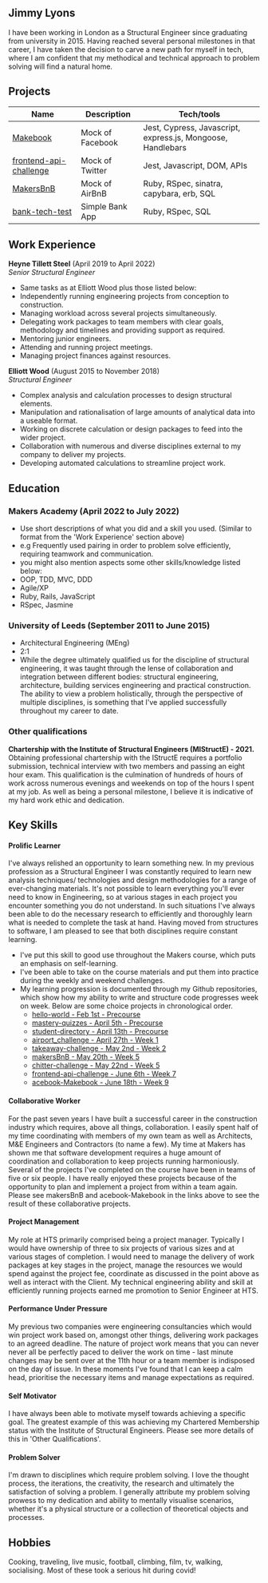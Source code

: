 ## Jimmy Lyons

I have been working in London as a Structural Engineer since graduating from university in 2015. Having reached several personal milestones in that career, I have taken the decision to carve a new path for myself in tech, where I am confident that my methodical and technical approach to problem solving will find a natural home. 

## Projects

| Name                       | Description       | Tech/tools        |
| -------------------------- | ----------------- | ----------------- |
| [Makebook](https://github.com/jimmy-lyons/acebook-MakeBook.git)| Mock of Facebook  | Jest, Cypress, Javascript, express.js, Mongoose, Handlebars |
| [frontend-api-challenge](https://github.com/jimmy-lyons/frontend-api-challenge.git) | Mock of Twitter   | Jest, Javascript, DOM, APIs |
| [MakersBnB](https://github.com/jimmy-lyons/MakersBnB.git) | Mock of AirBnB    | Ruby, RSpec, sinatra, capybara, erb, SQL |
| [bank-tech-test](https://github.com/jimmy-lyons/bank-tech-test.git) | Simple Bank App   | Ruby, RSpec, SQL |


## Work Experience

**Heyne Tillett Steel** (April 2019 to April 2022)  
_Senior Structural Engineer_

- Same tasks as at Elliott Wood plus those listed below:
- Independently running engineering projects from conception to construction.
- Managing workload across several projects simultaneously.
- Delegating work packages to team members with clear goals, methodology and timelines and providing support as required.
- Mentoring junior engineers.
- Attending and running project meetings. 
- Managing project finances against resources.

**Elliott Wood** (August 2015 to November 2018)  
_Structural Engineer_

- Complex analysis and calculation processes to design structural elements.
- Manipulation and rationalisation of large amounts of analytical data into a useable format.
- Working on discrete calculation or design packages to feed into the wider project.
- Collaboration with numerous and diverse disciplines external to my company to deliver my projects.
- Developing automated calculations to streamline project work.

## Education

### Makers Academy (April 2022 to July 2022)
- Use short descriptions of what you did and a skill you used. (Similar to format from the 'Work Experience' section above)
- e.g Frequently used pairing in order to problem solve efficiently, requiring teamwork and communication.
- you might also mention aspects some other skills/knowledge listed below: 
- OOP, TDD, MVC, DDD
- Agile/XP
- Ruby, Rails, JavaScript
- RSpec, Jasmine

### University of Leeds (September 2011 to June 2015)

- Architectural Engineering (MEng)
- 2:1
- While the degree ultimately qualified us for the discipline of structural engineering, it was taught through the lense of collaboration and integration between different bodies: structural engineering, architecture, building services engineering and practical construction. The ability to view a problem holistically, through the perspective of multiple disciplines, is something that I've applied successfully throughout my career to date. 

### Other qualifications

**Chartership with the Institute of Structural Engineers (MIStructE) - 2021.**
Obtaining professional chartership with the IStructE requires a portfolio submission, technical interview with two members and passing an eight hour exam.
This qualification is the culmination of hundreds of hours of work across numerous evenings and weekends on top of the hours I spent at my job. 
As well as being a personal milestone, I believe it is indicative of my hard work ethic and dedication.

## Key Skills

#### Prolific Learner
I've always relished an opportunity to learn something new. In my previous profession as a Structural Engineer I was constantly required to learn new analysis techniques/ technologies and design methodologies for a range of ever-changing materials. It's not possible to learn everything you'll ever need to know in Engineering, so at various stages in each project you encounter something you do not understand. In such situations I've always been able to do the necessary research to efficiently and thoroughly learn what is needed to complete the task at hand. Having moved from structures to software, I am pleased to see that both disciplines require constant learning.

- I've put this skill to good use throughout the Makers course, which puts an emphasis on self-learning. 
- I've been able to take on the course materials and put them into practice during the weekly and weekend challenges.
- My learning progression is documented through my Github repositories, which show how my ability to write and structure code progresses week on week. Below are some choice projects in chronological order.
  - [hello-world - Feb 1st - Precourse](https://github.com/jimmy-lyons/hello-world.git)
  - [mastery-quizzes - April 5th - Precourse](https://github.com/jimmy-lyons/mastery-quizzes.git)
  - [student-directory - April 13th - Precourse](https://github.com/jimmy-lyons/student-directory.git)
  - [airport_challenge - April 27th - Week 1](https://github.com/jimmy-lyons/airport_challenge.git)
  - [takeaway-challenge - May 2nd - Week 2](https://github.com/jimmy-lyons/takeaway-challenge.git)
  - [makersBnB - May 20th - Week 5](https://github.com/jimmy-lyons/MakersBnB.git)
  - [chitter-challenge - May 22nd - Week 5](https://github.com/jimmy-lyons/chitter-challenge.git)
  - [frontend-api-challenge - June 6th - Week 7](https://github.com/jimmy-lyons/frontend-api-challenge.git)
  - [acebook-Makebook - June 18th - Week 9](https://github.com/jimmy-lyons/acebook-MakeBook.git)

#### Collaborative Worker
For the past seven years I have built a successful career in the construction industry which requires, above all things, collaboration. I easily spent half of my time coordinating with members of my own team as well as Architects, M&E Engineers and Contractors (to name a few). 
My time at Makers has shown me that software development requires a huge amount of coordination and collaboration to keep projects running harmoniously. Several of the projects I've completed on the course have been in teams of five or six people. I have really enjoyed these projects because of the opportunity to plan and implement a project from within a team again. 
Please see makersBnB and acebook-Makebook in the links above to see the result of these collaborative projects. 

#### Project Management
My role at HTS primarily comprised being a project manager. Typically I would have ownership of three to six projects of various sizes and at various stages of completion. I would need to manage the delivery of work packages at key stages in the project, manage the resources we would spend against the project fee, coordinate as discussed in the point above as well as interact with the Client. My technical engineering ability and skill at efficiently running projects earned me promotion to Senior Engineer at HTS.

#### Performance Under Pressure
My previous two companies were engineering consultancies which would win project work based on, amongst other things, delivering work packages to an agreed deadline. The nature of project work means that you can never never all be perfectly paced to deliver the work on time - last minute changes may be sent over at the 11th hour or a team member is indisposed on the day of issue. In these moments I've found that I can keep a calm head, prioritise the necessary items and manage expectations as required.

#### Self Motivator
I have always been able to motivate myself towards achieving a specific goal. The greatest example of this was achieving my Chartered Membership status with the Institute of Structural Engineers. Please see more details of this in 'Other Qualifications'.

#### Problem Solver
I'm drawn to disciplines which require problem solving. I love the thought process, the iterations, the creativity, the research and ultimately the satisfaction of solving a problem. I generally attribute my problem solving prowess to my dedication and ability to mentally visualise scenarios, whether it's a physical structure or a collection of theoretical objects and processes. 

## Hobbies

Cooking, traveling, live music, football, climbing, film, tv, walking, socialising. Most of these took a serious hit during covid!
